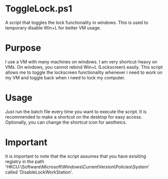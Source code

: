# ToggleLock.ps1
A script that toggles the lock functionality in windows. This is used to temporary disable Win+L for better VM usage.

# Purpose
I use a VM with many machines on windows. I am very shortcut-heavy on VMs. On windows, you cannot rebind Win+L (Lockscreen) easily. This script allows me to toggle the lockscreen functionality whenever i need to work on my VM and toggle back when i need to lock my computer.

# Usage
Just run the batch file every time you want to execute the script. It is recommended to make a shortcut on the desktop for easy access. Optionally, you can change the shortcut icon for aestheics.

# Important
It is important to note that the script assumes that you have exisiting registry in the path 'HKCU:\Software\Microsoft\Windows\CurrentVersion\Policies\System' called 'DisableLockWorkStation'.
